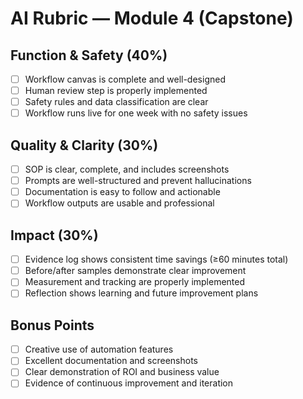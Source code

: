 # AI Rubric — Module 4 (Capstone)

## Function & Safety (40%)

- [ ] Workflow canvas is complete and well-designed
- [ ] Human review step is properly implemented
- [ ] Safety rules and data classification are clear
- [ ] Workflow runs live for one week with no safety issues

## Quality & Clarity (30%)

- [ ] SOP is clear, complete, and includes screenshots
- [ ] Prompts are well-structured and prevent hallucinations
- [ ] Documentation is easy to follow and actionable
- [ ] Workflow outputs are usable and professional

## Impact (30%)

- [ ] Evidence log shows consistent time savings (≥60 minutes total)
- [ ] Before/after samples demonstrate clear improvement
- [ ] Measurement and tracking are properly implemented
- [ ] Reflection shows learning and future improvement plans

## Bonus Points

- [ ] Creative use of automation features
- [ ] Excellent documentation and screenshots
- [ ] Clear demonstration of ROI and business value
- [ ] Evidence of continuous improvement and iteration
